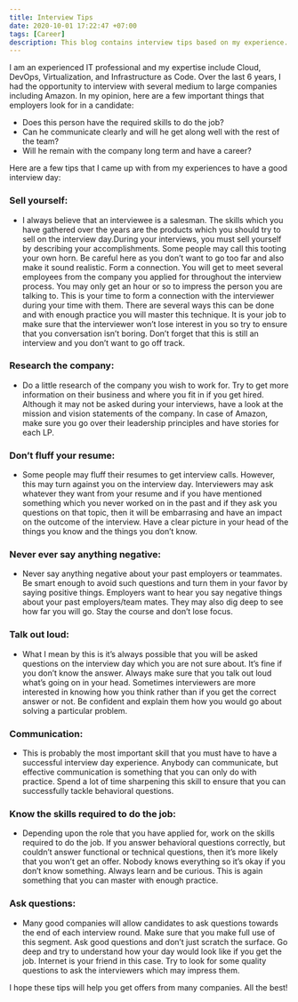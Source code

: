 ```yaml
---
title: Interview Tips
date: 2020-10-01 17:22:47 +07:00
tags: [Career]
description: This blog contains interview tips based on my experience.
---
```


I am an experienced IT professional and my expertise include Cloud, DevOps, Virtualization, and Infrastructure as Code. Over the last 6 years, I had the opportunity to interview with several medium to large companies including Amazon. In my opinion, here are a few important things that employers look for in a candidate:

- Does this person have the required skills to do the job?
- Can he communicate clearly and will he get along well with the rest of the team?
- Will he remain with the company long term and have a career?

Here are a few tips that I came up with from my experiences to have a good interview day:

### Sell yourself:

- I always believe that an interviewee is a salesman. The skills which you have gathered over the years are the products which you should try to sell on the interview day.During your interviews, you must sell yourself by describing your accomplishments. Some people may call this tooting your own horn. Be careful here as you don’t want to go too far and also make it sound realistic.
Form a connection. You will get to meet several employees from the company you applied for throughout the interview process. You may only get an hour or so to impress the person you are talking to. This is your time to form a connection with the interviewer during your time with them. There are several ways this can be done and with enough practice you will master this technique. It is your job to make sure that the interviewer won’t lose interest in you so try to ensure that you conversation isn’t boring. Don’t forget that this is still an interview and you don’t want to go off track.

### Research the company:

- Do a little research of the company you wish to work for. Try to get more information on their business and where you fit in if you get hired. Although it may not be asked during your interviews, have a look at the mission and vision statements of the company. In case of Amazon, make sure you go over their leadership principles and have stories for each LP.

### Don’t fluff your resume:

- Some people may fluff their resumes to get interview calls. However, this may turn against you on the interview day. Interviewers may ask whatever they want from your resume and if you have mentioned something which you never worked on in the past and if they ask you questions on that topic, then it will be embarrasing and have an impact on the outcome of the interview. Have a clear picture in your head of the things you know and the things you don’t know.


### Never ever say anything negative:

- Never say anything negative about your past employers or teammates. Be smart enough to avoid such questions and turn them in your favor by saying positive things. Employers want to hear you say negative things about your past employers/team mates. They may also dig deep to see how far you will go. Stay the course and don’t lose focus.

### Talk out loud:

- What I mean by this is it’s always possible that you will be asked questions on the interview day which you are not sure about. It’s fine if you don’t know the answer. Always make sure that you talk out loud what’s going on in your head. Sometimes interviewers are more interested in knowing how you think rather than if you get the correct answer or not. Be confident and explain them how you would go about solving a particular problem.

### Communication:

- This is probably the most important skill that you must have to have a successful interview day experience. Anybody can communicate, but effective communication is something that you can only do with practice. Spend a lot of time sharpening this skill to ensure that you can successfully tackle behavioral questions.

### Know the skills required to do the job:

- Depending upon the role that you have applied for, work on the skills required to do the job. If you answer behavioral questions correctly, but couldn’t answer functional or technical questions, then it’s more likely that you won’t get an offer. Nobody knows everything so it’s okay if you don’t know something. Always learn and be curious. This is again something that you can master with enough practice.

### Ask questions:

- Many good companies will allow candidates to ask questions towards the end of each interview round. Make sure that you make full use of this segment. Ask good questions and don’t just scratch the surface. Go deep and try to understand how your day would look like if you get the job. Internet is your friend in this case. Try to look for some quality questions to ask the interviewers which may impress them.

I hope these tips will help you get offers from many companies. All the best!
